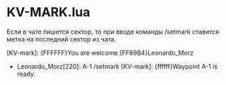 # KV-MARK.lua
Если в чате пишется сектор, то при вводе команды /setmark ставится метка на последний сектор из чата.

[KV-mark]:  {FFFFFF}You are welcome {FF69B4}Leonardo_Morz
- Leonardo_Morz[220]: А-1
/setmark
[KV-mark]: {ffffff}Waypoint А-1 is ready. 
